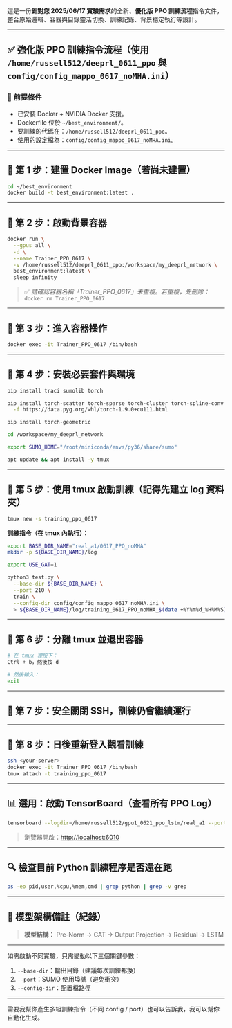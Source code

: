 這是一份**針對您 2025/06/17 實驗需求**的全新、**優化版 PPO 訓練流程**指令文件，整合原始邏輯、容器與目錄靈活切換、訓練記錄、背景穩定執行等設計。

---

## ✅ 強化版 PPO 訓練指令流程（使用 `/home/russell512/deeprl_0611_ppo` 與 `config/config_mappo_0617_noMHA.ini`）

### 🔧 前提條件

* 已安裝 Docker + NVIDIA Docker 支援。
* Dockerfile 位於 `~/best_environment/`。
* 要訓練的代碼在：`/home/russell512/deeprl_0611_ppo`。
* 使用的設定檔為：`config/config_mappo_0617_noMHA.ini`。

---

## 🧱 第 1 步：建置 Docker Image（若尚未建置）

```bash
cd ~/best_environment
docker build -t best_environment:latest .
```

---

## 🚀 第 2 步：啟動背景容器

```bash
docker run \
  --gpus all \
  -d \
  --name Trainer_PPO_0617 \
  -v /home/russell512/deeprl_0611_ppo:/workspace/my_deeprl_network \
  best_environment:latest \
  sleep infinity
```

> ✅ *請確認容器名稱「Trainer\_PPO\_0617」未重複。若重複，先刪除：*
> `docker rm Trainer_PPO_0617`

---

## 🧭 第 3 步：進入容器操作

```bash
docker exec -it Trainer_PPO_0617 /bin/bash
```

---

## 🧰 第 4 步：安裝必要套件與環境

```bash
pip install traci sumolib torch

pip install torch-scatter torch-sparse torch-cluster torch-spline-conv \
  -f https://data.pyg.org/whl/torch-1.9.0+cu111.html

pip install torch-geometric

cd /workspace/my_deeprl_network

export SUMO_HOME="/root/miniconda/envs/py36/share/sumo"

apt update && apt install -y tmux
```

---

## 🧠 第 5 步：使用 tmux 啟動訓練（記得先建立 log 資料夾）

```bash
tmux new -s training_ppo_0617
```

**訓練指令（在 tmux 內執行）：**

```bash
export BASE_DIR_NAME="real_a1/0617_PPO_noMHA"
mkdir -p ${BASE_DIR_NAME}/log

export USE_GAT=1

python3 test.py \
  --base-dir ${BASE_DIR_NAME} \
  --port 210 \
  train \
  --config-dir config/config_mappo_0617_noMHA.ini \
  > ${BASE_DIR_NAME}/log/training_0617_PPO_noMHA_$(date +%Y%m%d_%H%M%S).log 2>&1
```

---

## 📴 第 6 步：分離 tmux 並退出容器

```bash
# 在 tmux 裡按下：
Ctrl + b，然後按 d

# 然後輸入：
exit
```

---

## 🔌 第 7 步：安全關閉 SSH，訓練仍會繼續運行

---

## 🔁 第 8 步：日後重新登入觀看訓練

```bash
ssh <your-server>
docker exec -it Trainer_PPO_0617 /bin/bash
tmux attach -t training_ppo_0617
```

---

## 📊 選用：啟動 TensorBoard（查看所有 PPO Log）

```bash
tensorboard --logdir=/home/russell512/gpu1_0621_ppo_lstm/real_a1 --port=6010
```

> 瀏覽器開啟：[http://localhost:6010](http://localhost:6010)

---

## 🔍 檢查目前 Python 訓練程序是否還在跑

```bash
ps -eo pid,user,%cpu,%mem,cmd | grep python | grep -v grep
```

---

## 🧠 模型架構備註（紀錄）

> **模型結構：**
> Pre-Norm → GAT → Output Projection → Residual → LSTM

---

如需啟動不同實驗，只需變動以下三個關鍵參數：

1. `--base-dir`：輸出目錄（建議每次訓練都換）
2. `--port`：SUMO 使用埠號（避免衝突）
3. `--config-dir`：配置檔路徑

---

需要我幫你產生多組訓練指令（不同 config / port）也可以告訴我，我可以幫你自動化生成。
